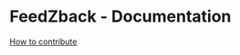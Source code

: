 # FeedZback - Documentation

[How to contribute](http://localhost:3000/feedzback/docs/documentation)
